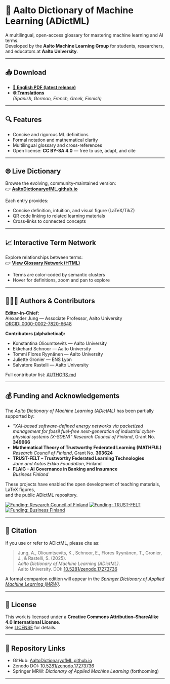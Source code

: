 # 📘 Aalto Dictionary of Machine Learning (ADictML)

A multilingual, open-access glossary for mastering machine learning and AI terms.  
Developed by the **Aalto Machine Learning Group** for students, researchers, and educators at **Aalto University**.

---

## 📥 Download

- **[📘 English PDF (latest release)](./ADictML_English.pdf)**
- **[🌐 Translations](https://github.com/AaltoDictionaryofML/AaltoDictionaryofML.github.io/tree/main/translations/)**  
  *(Spanish, German, French, Greek, Finnish)*

---

## 🔍 Features

- Concise and rigorous ML definitions  
- Formal notation and mathematical clarity  
- Multilingual glossary and cross-references  
- Open license: **CC BY-SA 4.0** — free to use, adapt, and cite  

---

## 🌐 Live Dictionary

Browse the evolving, community-maintained version:  
👉 [**AaltoDictionaryofML.github.io**](https://aaltodictionaryofml.github.io)

Each entry provides:
- Concise definition, intuition, and visual figure (LaTeX/TikZ)
- QR code linking to related learning materials
- Cross-links to connected concepts

---

## 📈 Interactive Term Network

Explore relationships between terms:  
👉 [**View Glossary Network (HTML)**](./assets/glossary_network.html)

- Terms are color-coded by semantic clusters  
- Hover for definitions, zoom and pan to explore  

---

## 🧑‍🤝‍🧑 Authors & Contributors

**Editor-in-Chief:**  
Alexander Jung — Associate Professor, Aalto University  
[ORCID: 0000-0002-7820-6648](https://orcid.org/0000-0002-7820-6648)

**Contributors (alphabetical):**
- Konstantina Olioumtsevits — Aalto University  
- Ekkehard Schnoor — Aalto University  
- Tommi Flores Ryynänen — Aalto University  
- Juliette Gronier — ENS Lyon  
- Salvatore Rastelli — Aalto University  

Full contributor list: [AUTHORS.md](./AUTHORS.md)

---

## 💰 Funding and Acknowledgements

The *Aalto Dictionary of Machine Learning (ADictML)* has been partially supported by:

- *"XAI-based software-defined energy networks via packetized management for fossil fuel-free next-generation of industrial cyber-physical systems (X-SDEN)"*
  *Research Council of Finland*, Grant No. **349966**
- **Mathematical Theory of Trustworthy Federated Learning (MATHFUL)**  
  *Research Council of Finland*, Grant No. **363624**
- **TRUST-FELT – Trustworthy Federated Learning Technologies**  
  *Jane and Aatos Erkko Foundation*, Finland  
- **FLAIG – AI Governance in Banking and Insurance**  
  *Business Finland*  

These projects have enabled the open development of teaching materials, LaTeX figures,  
and the public ADictML repository.  

[![Funding: Research Council of Finland](https://img.shields.io/badge/Funding-RCoF_354963-blue)](#)
[![Funding: TRUST-FELT](https://img.shields.io/badge/Funding-JAEF_TRUST--FELT-lightgrey)](#)
[![Funding: Business Finland](https://img.shields.io/badge/Funding-FLAIG-orange)](#)

---

## 📌 Citation

If you use or refer to ADictML, please cite as:

> Jung, A., Olioumtsevits, K., Schnoor, E., Flores Ryynänen, T., Gronier, J., & Rastelli, S. (2025).  
> *Aalto Dictionary of Machine Learning (ADictML)*.  
> Aalto University. DOI: [10.5281/zenodo.17273736](https://doi.org/10.5281/zenodo.17273736)

A formal companion edition will appear in the [*Springer Dictionary of Applied Machine Learning (MRW)*](https://books.google.fi/books/about/Dictionary_of_Applied_Machine_Learning.html?id=JLGT0QEACAAJ&redir_esc=y).

---

## 🧾 License

This work is licensed under a **Creative Commons Attribution–ShareAlike 4.0 International License**.  
See [LICENSE](./LICENSE) for details.

---

## 🧭 Repository Links

- GitHub: [AaltoDictionaryofML.github.io](https://github.com/AaltoDictionaryofML/AaltoDictionaryofML.github.io)  
- Zenodo DOI: [10.5281/zenodo.17273736](https://doi.org/10.5281/zenodo.17273736)  
- Springer MRW: *Dictionary of Applied Machine Learning* (forthcoming)

---